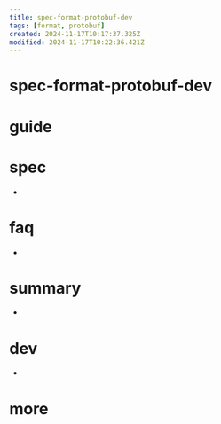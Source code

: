 ```yaml
---
title: spec-format-protobuf-dev
tags: [format, protobuf]
created: 2024-11-17T10:17:37.325Z
modified: 2024-11-17T10:22:36.421Z
---
```


# spec-format-protobuf-dev

# guide

# spec

- 

# faq

- 

# summary

- 

# dev

- 

# more
